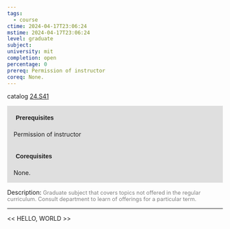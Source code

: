 ```yaml
---
tags:
  - course
ctime: 2024-04-17T23:06:24
mstime: 2024-04-17T23:06:24
level: graduate
subject: 
university: mit
completion: open
percentage: 0
prereq: Permission of instructor
coreq: None.
---
```


catalog [24.S41](http://student.mit.edu/catalog/m24a.html#24.S41)

<span style="display: block; padding: 15px; background-color: rgb(100, 100, 100, 0.2);"><font id="m_prereq2907_0" style="display: block; font-family: Arial, sans-serif; font-weight: bold; padding: 5px">Prerequisites</font><br><span id="prereq2907_0">Permission of instructor</span></span>
<span style="display: block; padding: 15px; background-color: rgb(100, 100, 100, 0.2);"><font id="m_coreq2907_0" style="display: block; font-family: Arial, sans-serif; font-weight: bold; padding: 5px">Corequisites</font><br><span id="coreq2907_0">None.</span></span>

<font style="">Description:</font>
<font style="color: grey; font-size: 0.8rem;">Graduate subject that covers topics not offered in the regular curriculum. Consult department to learn of offerings for a particular term.</font>



---

<< HELLO, WORLD >>
